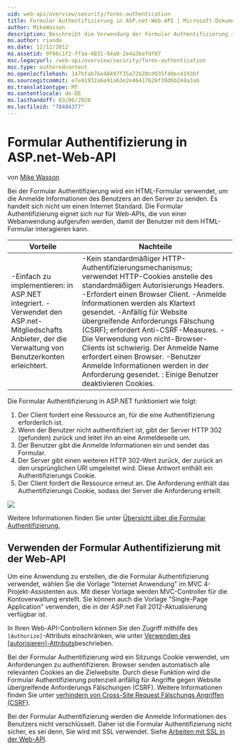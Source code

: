 ```yaml
---
uid: web-api/overview/security/forms-authentication
title: Formular Authentifizierung in ASP.net-Web-API | Microsoft-Dokumentation
author: MikeWasson
description: Beschreibt die Verwendung der Formular Authentifizierung in ASP.net-Web-API.
ms.author: riande
ms.date: 12/12/2012
ms.assetid: 9f06c1f2-ffaa-4831-94a0-2e4a3befdf07
msc.legacyurl: /web-api/overview/security/forms-authentication
msc.type: authoredcontent
ms.openlocfilehash: 147bfab76e48497f35a72b28cd935f40ec4193bf
ms.sourcegitcommit: e7e91932a6e91a63e2e46417626f39d6b244a3ab
ms.translationtype: MT
ms.contentlocale: de-DE
ms.lasthandoff: 03/06/2020
ms.locfileid: "78484377"
---
```

# <a name="forms-authentication-in-aspnet-web-api"></a>Formular Authentifizierung in ASP.net-Web-API

von [Mike Wasson](https://github.com/MikeWasson)

Bei der Formular Authentifizierung wird ein HTML-Formular verwendet, um die Anmelde Informationen des Benutzers an den Server zu senden. Es handelt sich nicht um einen Internet Standard. Die Formular Authentifizierung eignet sich nur für Web-APIs, die von einer Webanwendung aufgerufen werden, damit der Benutzer mit dem HTML-Formular interagieren kann.

| Vorteile | Nachteile |
| --- | --- |
| -Einfach zu implementieren: in ASP.NET integriert. -Verwendet den ASP.net-Mitgliedschafts Anbieter, der die Verwaltung von Benutzerkonten erleichtert. | -Kein standardmäßiger HTTP-Authentifizierungsmechanismus; verwendet HTTP-Cookies anstelle des standardmäßigen Autorisierungs Headers. -Erfordert einen Browser Client. -Anmelde Informationen werden als Klartext gesendet. -Anfällig für Website übergreifende Anforderungs Fälschung (CSRF); erfordert Anti-CSRF-Measures. -Die Verwendung von nicht-Browser-Clients ist schwierig. Der Anmelde Name erfordert einen Browser. -Benutzer Anmelde Informationen werden in der Anforderung gesendet. : Einige Benutzer deaktivieren Cookies. |

Die Formular Authentifizierung in ASP.NET funktioniert wie folgt:

1. Der Client fordert eine Ressource an, für die eine Authentifizierung erforderlich ist.
2. Wenn der Benutzer nicht authentifiziert ist, gibt der Server HTTP 302 (gefunden) zurück und leitet ihn an eine Anmeldeseite um.
3. Der Benutzer gibt die Anmelde Informationen ein und sendet das Formular.
4. Der Server gibt einen weiteren HTTP 302-Wert zurück, der zurück an den ursprünglichen URI umgeleitet wird. Diese Antwort enthält ein Authentifizierungs Cookie.
5. Der Client fordert die Ressource erneut an. Die Anforderung enthält das Authentifizierungs Cookie, sodass der Server die Anforderung erteilt.

![](forms-authentication/_static/image1.png)

Weitere Informationen finden Sie unter [Übersicht über die Formular Authentifizierung.](../../../web-forms/overview/older-versions-security/introduction/an-overview-of-forms-authentication-cs.md)

## <a name="using-forms-authentication-with-web-api"></a>Verwenden der Formular Authentifizierung mit der Web-API

Um eine Anwendung zu erstellen, die die Formular Authentifizierung verwendet, wählen Sie die Vorlage "Internet Anwendung" im MVC 4-Projekt-Assistenten aus. Mit dieser Vorlage werden MVC-Controller für die Kontoverwaltung erstellt. Sie können auch die Vorlage "Single-Page Application" verwenden, die in der ASP.net Fall 2012-Aktualisierung verfügbar ist.

In Ihren Web-API-Controllern können Sie den Zugriff mithilfe des `[Authorize]`-Attributs einschränken, wie unter [Verwenden des [autorisieren]-Attributs](authentication-and-authorization-in-aspnet-web-api.md#auth3)beschrieben.

Bei der Formular Authentifizierung wird ein Sitzungs Cookie verwendet, um Anforderungen zu authentifizieren. Browser senden automatisch alle relevanten Cookies an die Zielwebsite. Durch diese Funktion wird die Formular Authentifizierung potenziell anfällig für Angriffe gegen Website übergreifende Anforderungs Fälschungen (CSRF). Weitere Informationen finden Sie unter [verhindern von Cross-Site Request Fälschungs Angriffen (CSRF)](preventing-cross-site-request-forgery-csrf-attacks.md).

Bei der Formular Authentifizierung werden die Anmelde Informationen des Benutzers nicht verschlüsselt. Daher ist die Formular Authentifizierung nicht sicher, es sei denn, Sie wird mit SSL verwendet. Siehe [Arbeiten mit SSL in der Web-API](working-with-ssl-in-web-api.md).
